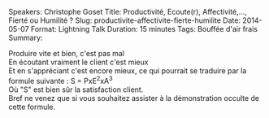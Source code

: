 Speakers: Christophe Goset
Title: Productivité, Ecoute(r), Affectivité,..., Fierté ou Humilité ?
Slug: productivite-affectivite-fierte-humilite
Date: 2014-05-07
Format: Lightning Talk
Duration: 15 minutes
Tags: Bouffée d'air frais
Summary:

Produire vite et bien, c'est pas mal  
En écoutant vraiment le client c'est mieux  
Et en s'appréciant c'est encore mieux, ce qui pourrait se traduire par la formule suivante : S = PxE<sup>2</sup>xA<sup>3</sup>  
Où "S" est bien sûr la satisfaction client.  
Bref ne venez que si vous souhaitez assister à la démonstration occulte de cette formule.
